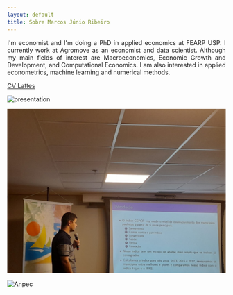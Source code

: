 ```yaml
---
layout: default
title: Sobre Marcos Júnio Ribeiro
---
```


<P align="justify"> I'm economist and I'm doing a PhD in applied economics at FEARP USP.
I currently work at Agromove as an economist and data scientist. 
Although my main fields of interest are Macroeconomics, Economic Growth and Development,
and Computational Economics. I am also interested in applied econometrics, 
machine learning and numerical methods.</P>


[CV Lattes](http://buscatextual.cnpq.br/buscatextual/visualizacv.do?id=K8457340D4)



![presentation](\assets\img\mjr_rj.jpg "Apresentação no Rio de Janeiro")

![presentation2](\assets\img\anpec2.jpg "Apresentação na anpec")

<img src="\assets\img\mjr_rj.jpg" width="100" title = 'Anpec'>

